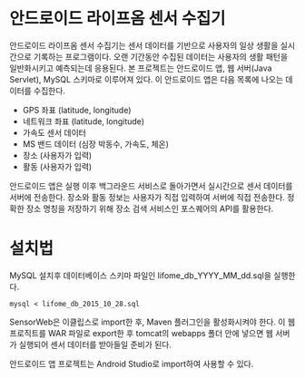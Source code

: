 안드로이드 라이프옴 센서 수집기
=========

안드로이드 라이프옴 센서 수집기는 센서 데이터를 기반으로 사용자의 일상 생활을 실시간으로 기록하는 프로그램이다. 오랜 기간동안 수집된 데이터는 사용자의 생활 패턴을 일반화시키고 예측되는데 응용된다. 본 프로젝트는 안드로이드 앱, 웹 서버(Java Servlet), MySQL 스키마로 이루어져 있다. 이 안드로이드 앱은 다음 목록에 나오는 데이터를 수집한다.

* GPS 좌표 (latitude, longitude)
* 네트워크 좌표 (latitude, longitude)
* 가속도 센서 데이터
* MS 밴드 데이터 (심장 박동수, 가속도, 체온)
* 장소 (사용자가 입력)
* 활동 (사용자가 입력)

안드로이드 앱은 실행 이후 백그라운드 서비스로 돌아가면서 실시간으로 센서 데이터를 서버에 전송한다. 장소와 활동 정보는 사용자가 직접 입력하여 서버에 직접 전송한다. 정확한 장소 명칭을 저장하기 위해 장소 검색 서비스인 포스퀘어의 API를 활용한다. 

설치법
============
MySQL 설치후 데이터베이스 스키마 파일인 lifome_db_YYYY_MM_dd.sql을 실행한다.
```
mysql < lifome_db_2015_10_28.sql
```

SensorWeb은 이클립스로 import한 후, Maven 플러그인을 활성화시켜야 한다.
이 웹 프로직트를 WAR 파일로 export한 후 tomcat의 webapps 폴더 안에 넣으면 웹 서버가 실행되어 센서 데이터를 받아들일 준비가 된다.

안드로이드 앱 프로젝트는 Android Studio로 import하여 사용할 수 있다.


